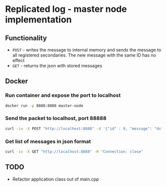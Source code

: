 # Replicated log - master node implementation

## Functionality

- `POST` - writes the message to internal memory and sends the message to all registered secondaries. The new message with the same ID has no effect
- `GET` - returns the json with stored messages

## Docker

### Run container and expose the port to localhost

```bash
docker run -p 8888:8888 master-node
```

### Send the packet to localhost, port 88888

```bash
curl -iv -X POST "http://localhost:8888" -d '{"id" : 9, "message": "dsfdsmsg_log"}' -H "Connection: close"
```

### Get list of messages in json format

```bash
curl -iv -X GET "http://localhost:8888" -H "Connection: close" 
```

## TODO

- Refactor application class out of main.cpp
